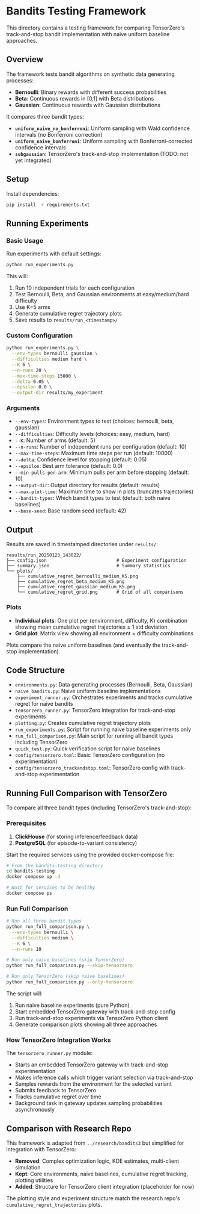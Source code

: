 # Bandits Testing Framework

This directory contains a testing framework for comparing TensorZero's track-and-stop bandit implementation with naive uniform baseline approaches.

## Overview

The framework tests bandit algorithms on synthetic data generating processes:
- **Bernoulli**: Binary rewards with different success probabilities
- **Beta**: Continuous rewards in [0,1] with Beta distributions
- **Gaussian**: Continuous rewards with Gaussian distributions

It compares three bandit types:
- **`uniform_naive_no_bonferroni`**: Uniform sampling with Wald confidence intervals (no Bonferroni correction)
- **`uniform_naive_bonferroni`**: Uniform sampling with Bonferroni-corrected confidence intervals
- **`subgaussian`**: TensorZero's track-and-stop implementation (TODO: not yet integrated)

## Setup

Install dependencies:

```bash
pip install -r requirements.txt
```

## Running Experiments

### Basic Usage

Run experiments with default settings:

```bash
python run_experiments.py
```

This will:
1. Run 10 independent trials for each configuration
2. Test Bernoulli, Beta, and Gaussian environments at easy/medium/hard difficulty
3. Use K=5 arms
4. Generate cumulative regret trajectory plots
5. Save results to `results/run_<timestamp>/`

### Custom Configuration

```bash
python run_experiments.py \
  --env-types bernoulli gaussian \
  --difficulties medium hard \
  --K 6 \
  --n-runs 20 \
  --max-time-steps 15000 \
  --delta 0.05 \
  --epsilon 0.0 \
  --output-dir results/my_experiment
```

### Arguments

- `--env-types`: Environment types to test (choices: bernoulli, beta, gaussian)
- `--difficulties`: Difficulty levels (choices: easy, medium, hard)
- `--K`: Number of arms (default: 5)
- `--n-runs`: Number of independent runs per configuration (default: 10)
- `--max-time-steps`: Maximum time steps per run (default: 10000)
- `--delta`: Confidence level for stopping (default: 0.05)
- `--epsilon`: Best arm tolerance (default: 0.0)
- `--min-pulls-per-arm`: Minimum pulls per arm before stopping (default: 10)
- `--output-dir`: Output directory for results (default: results)
- `--max-plot-time`: Maximum time to show in plots (truncates trajectories)
- `--bandit-types`: Which bandit types to test (default: both naive baselines)
- `--base-seed`: Base random seed (default: 42)

## Output

Results are saved in timestamped directories under `results/`:

```
results/run_20250123_143022/
├── config.json                          # Experiment configuration
├── summary.json                         # Summary statistics
└── plots/
    ├── cumulative_regret_bernoulli_medium_K5.png
    ├── cumulative_regret_beta_medium_K5.png
    ├── cumulative_regret_gaussian_medium_K5.png
    └── cumulative_regret_grid.png       # Grid of all comparisons
```

### Plots

- **Individual plots**: One plot per (environment, difficulty, K) combination showing mean cumulative regret trajectories ± 1 std deviation
- **Grid plot**: Matrix view showing all environment × difficulty combinations

Plots compare the naive uniform baselines (and eventually the track-and-stop implementation).

## Code Structure

- `environments.py`: Data generating processes (Bernoulli, Beta, Gaussian)
- `naive_bandits.py`: Naive uniform baseline implementations
- `experiment_runner.py`: Orchestrates experiments and tracks cumulative regret for naive bandits
- `tensorzero_runner.py`: TensorZero integration for track-and-stop experiments
- `plotting.py`: Creates cumulative regret trajectory plots
- `run_experiments.py`: Script for running naive baseline experiments only
- `run_full_comparison.py`: Main script for running all bandit types including TensorZero
- `quick_test.py`: Quick verification script for naive baselines
- `config/tensorzero.toml`: Basic TensorZero configuration (no experimentation)
- `config/tensorzero_trackandstop.toml`: TensorZero config with track-and-stop experimentation

## Running Full Comparison with TensorZero

To compare all three bandit types (including TensorZero's track-and-stop):

### Prerequisites

1. **ClickHouse** (for storing inference/feedback data)
2. **PostgreSQL** (for episode-to-variant consistency)

Start the required services using the provided docker-compose file:

```bash
# From the bandits-testing directory
cd bandits-testing
docker compose up -d

# Wait for services to be healthy
docker compose ps
```

### Run Full Comparison

```bash
# Run all three bandit types
python run_full_comparison.py \
  --env-types bernoulli \
  --difficulties medium \
  --K 6 \
  --n-runs 10

# Run only naive baselines (skip TensorZero)
python run_full_comparison.py --skip-tensorzero

# Run only TensorZero (skip naive baselines)
python run_full_comparison.py --only-tensorzero
```

The script will:
1. Run naive baseline experiments (pure Python)
2. Start embedded TensorZero gateway with track-and-stop config
3. Run track-and-stop experiments via TensorZero Python client
4. Generate comparison plots showing all three approaches

### How TensorZero Integration Works

The `tensorzero_runner.py` module:
- Starts an embedded TensorZero gateway with track-and-stop experimentation
- Makes inference calls which trigger variant selection via track-and-stop
- Samples rewards from the environment for the selected variant
- Submits feedback to TensorZero
- Tracks cumulative regret over time
- Background task in gateway updates sampling probabilities asynchronously

## Comparison with Research Repo

This framework is adapted from `../research/bandits3` but simplified for integration with TensorZero:

- **Removed**: Complex optimization logic, KDE estimates, multi-client simulation
- **Kept**: Core environments, naive baselines, cumulative regret tracking, plotting utilities
- **Added**: Structure for TensorZero client integration (placeholder for now)

The plotting style and experiment structure match the research repo's `cumulative_regret_trajectories` plots.

